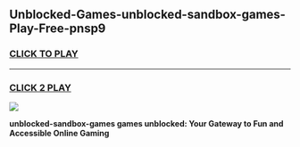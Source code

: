 
## Unblocked-Games-unblocked-sandbox-games-Play-Free-pnsp9
<h3>
<a href="https://premium76.site?title=unblocked-sandbox-games&ref=22A">CLICK TO PLAY</a></h3>
<hr>

<h3>
<a href="https://premium76.site?title=unblocked-sandbox-games&ref=22A">CLICK 2 PLAY</a>
  
</h3>

<a href="https://premium76.site?title=unblocked-sandbox-games&ref=22A"><img src="https://clearcache.store/games.png"></a>


**unblocked-sandbox-games games unblocked: Your Gateway to Fun and Accessible Online Gaming**
